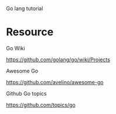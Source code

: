 
Go lang tutorial

# Resource
Go Wiki

https://github.com/golang/go/wiki/Projects

Awesome Go

https://github.com/avelino/awesome-go

Github Go topics

https://github.com/topics/go
